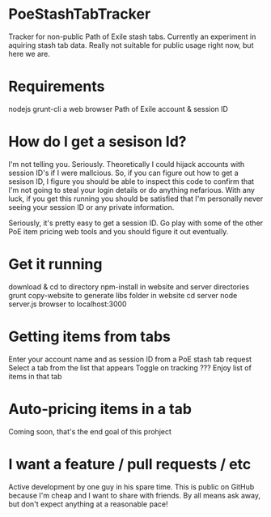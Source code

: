# PoeStashTabTracker
Tracker for non-public Path of Exile stash tabs. Currently an experiment in aquiring stash tab data. Really not suitable for public usage right now, but here we are.

# Requirements
nodejs
grunt-cli
a web browser
Path of Exile account & session ID

# How do I get a sesison Id?
I'm not telling you. Seriously. Theoretically I could hijack accounts with session ID's if I were mallcious. So, if you can figure out how to get a sesison ID, I figure you should be able to inspect this code to confirm that I'm not going to steal your login details or do anything nefarious. With any luck, if you get this running you should be satisfied that I'm personally never seeing your session ID or any private information.

Seriously, it's pretty easy to get a session ID. Go play with some of the other PoE item pricing web tools and you should figure it out eventually.

# Get it running
download & cd to directory
npm-install in website and server directories
grunt copy-website to generate libs folder in website
cd server
node server.js
browser to localhost:3000

# Getting items from tabs
Enter your account name and as session ID from a PoE stash tab request
Select a tab from the list that appears
Toggle on tracking
???
Enjoy list of items in that tab

# Auto-pricing items in a tab
Coming soon, that's the end goal of this prohject

# I want a feature / pull requests / etc
Active development by one guy in his spare time. This is public on GitHub because I'm cheap and I want to share with friends. By all means ask away, but don't expect anything at a reasonable pace!
